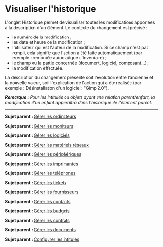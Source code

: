 Visualiser l'historique
=======================

L'onglet Historique permet de visualiser toutes les modifications apportées à la description d'un élément. Le contexte du changement est précisé :

- le numéro de la modification ;
- les date et heure de la modification ;
- l'utilisateur qui est l'auteur de la modification. Si ce champ n'est pas rempli, cela signifie que l'action a été faite automatiquement (par exemple : remontée automatique d'inventaire) ;
- le champ ou la partie concernée (document, logiciel, composant...) ;
- la modification effectuée.

La description du changement présente soit l'évolution entre l'ancienne et la nouvelle valeur, soit l'explication de l'action qui a été réalisée (par exemple : Désinstallation d'un logiciel : "Gimp 2.0").

***Remarque :** Pour les intitulés ou objets ayant une relation parent/enfant, la modification d'un enfant apparaîtra dans l'historique de l'élément parent.*

-------
**Sujet parent :** [Gérer les ordinateurs](index.php?fr/03_Module_Parc/04_Gérer_les_ordinateurs/01_Gérer_les_ordinateurs.md "Les ordinateurs se gèrent depuis le menu Parc > Ordinateurs")

**Sujet parent :** [Gérer les moniteurs](index.php?fr/03_Module_Parc/05_Gérer_les_moniteurs.md "Les moniteurs se gèrent depuis le menu Parc > Moniteurs")

**Sujet parent :** [Gérer les logiciels](index.php?fr/03_Module_Parc/06_Gérer_les_logiciels.md "Les logiciels se gèrent depuis le menu Parc > Logiciel")

**Sujet parent :** [Gérer les matériels réseaux](index.php?fr/03_Module_Parc/07_Gérer_les_matériels_réseaux.md "Les matériels réseaux se gèrent depuis le menu Parc > Réseaux")

**Sujet parent :** [Gérer les périphériques](index.php?fr/03_Module_Parc/08_Gérer_les_périphériques.md "Les périphériques se gèrent depuis le menu Parc > Périphériques")

**Sujet parent :** [Gérer les
imprimantes](../glpi/inventory_printer.html "Les imprimantes se gèrent depuis le menu Parc > Imprimantes")

**Sujet parent :** [Gérer les
téléphones](../glpi/inventory_phone.html "Les téléphones se gèrent depuis le menu Parc > Téléphones ;")

**Sujet parent :** [Gérer les
tickets](../glpi/helpdesk_ticket.html "Les tickets dans GLPI, caractéristiques et utilisation")

**Sujet parent :** [Gérer les
fournisseurs](../glpi/management_supplier.html "Les fournisseurs sont gérés depuis le menu Gestion > Fournisseurs")

**Sujet parent :** [Gérer les
contacts](../glpi/management_contact.html "Les contacts sont gérés depuis le menu Gestion > Contacts")

**Sujet parent :** [Gérer les
budgets](../glpi/management_budget.html "Les budgets sont gérés depuis le menu Gestion > Budgets")

**Sujet parent :** [Gérer les
contrats](../glpi/management_contract.html "Les contrats sont gérés depuis le menu Gestion > Contrats")

**Sujet parent :** [Gérer les
documents](../glpi/management_document.html "Les documents sont gérés depuis le menu Gestion > Documents")

**Sujet parent :** [Configurer les
intitulés](../glpi/config_dropdown.html "Les intitulés se configurent depuis le menu Configuration > Intitulés")
